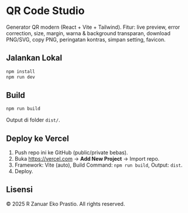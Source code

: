 # QR Code Studio

Generator QR modern (React + Vite + Tailwind). Fitur: live preview, error correction, size, margin, warna & background transparan, download PNG/SVG, copy PNG, peringatan kontras, simpan setting, favicon.

## Jalankan Lokal
```bash
npm install
npm run dev
```

## Build
```bash
npm run build
```
Output di folder `dist/`.

## Deploy ke Vercel
1. Push repo ini ke GitHub (public/private bebas).
2. Buka https://vercel.com → **Add New Project** → Import repo.
3. Framework: Vite (auto), Build Command: `npm run build`, Output: `dist`.
4. Deploy.

## Lisensi
© 2025 R Zanuar Eko Prastio. All rights reserved.